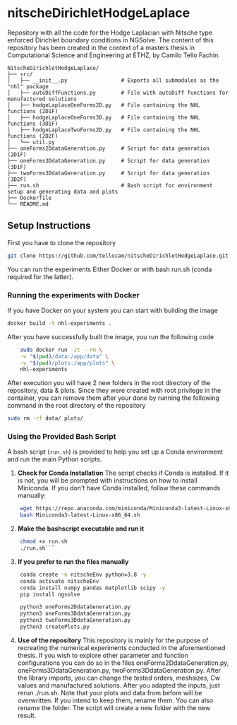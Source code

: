 # nitscheDirichletHodgeLaplace
Repository with all the code for the Hodge Laplacian with Nitsche type enforced Dirichlet boundary conditions in NGSolve. The content of this repository has been created in the context of a masters thesis in Computational Science and Engineering at ETHZ, by Camilo Tello Fachin.
```
NitscheDirichletHodgeLaplace/
├── src/
│   ├── __init__.py                 # Exports all submodules as the "nhl" package
│   ├── autoDiffFunctions.py        # File with autoDiff functions for manufactured solutions
│   ├── hodgeLaplaceOneForms2D.py   # File containing the NHL functions (2D1F)
│   ├── hodgeLaplaceOneForms3D.py   # File containing the NHL functions (3D1F)
│   ├── hodgeLaplaceTwoForms2D.py   # File containing the NHL functions (2D2F)
│   └── util.py
├── oneForms2DdataGeneration.py     # Script for data generation (2D1F)
├── oneForms3DdataGeneration.py     # Script for data generation (3D1F)
├── twoForms3DdataGeneration.py     # Script for data generation (3D2F)
├── run.sh                          # Bash script for environment setup and generating data and plots
├── Dockerfile                      
└── README.md
```
## Setup Instructions
First you have to clone the repository
```bash
git clone https://github.com/tellocam/nitscheDirichletHodgeLaplace.git
```
You can run the experiments Either Docker or with bash run.sh (conda required for the latter).

### Running the experiments with Docker
If you have Docker on your system you can start with building the image
```bash
docker build -t nhl-experiments .
```
After you have successfully built the image, you run the following code
```bash
    sudo docker run -it --rm \
    -v "$(pwd)/data:/app/data" \
    -v "$(pwd)/plots:/app/plots" \
    nhl-experiments
```
After execution you will have 2 new folders in the root directory of the repository,
data & plots. Since they were created with root privilege in the container, you can remove them after your done by running the following command in the root directory of the repository
```bash
sudo rm -rf data/ plots/
```

### Using the Provided Bash Script
A bash script (`run.sh`) is provided to help you set up a Conda environment and run the main Python scripts.

1. **Check for Conda Installation**
The script checks if Conda is installed. If it is not, you will be prompted with instructions on how to install Miniconda. If you don't have Conda installed, follow these commands manually:
```bash
    wget https://repo.anaconda.com/miniconda/Miniconda3-latest-Linux-x86_64.sh
    bash Miniconda3-latest-Linux-x86_64.sh
```

2. **Make the bashscript executable and run it**
```bash
    chmod +x run.sh
    ./run.sh```
```

3. **If you prefer to run the files manually**
```bash
    conda create -n nitscheEnv python=3.8 -y
    conda activate nitscheEnv
    conda install numpy pandas matplotlib scipy -y
    pip install ngsolve

    python3 oneForms2DdataGeneration.py
    python3 oneForms3DdataGeneration.py
    python3 twoForms3DdataGeneration.py
    python3 createPlots.py
```

4. **Use of the repository**
This repository is mainly for the purpose of recreating the numerical experiments conducted in the aforementioned thesis.
If you wish to explore other parameter and function configurations you can do so in the files oneForms2DdataGeneration.py, oneForms3DdataGeneration.py, twoForms3DdataGeneration.py. After the library imports, you can change the tested orders, meshsizes, Cw values and manufactured solutions. After you adapted the inputs, just rerun ./run.sh. Note that your plots and data from before will be overwritten. If you intend to keep them, rename them. You can also rename the folder. The script will create a new folder with the new result.